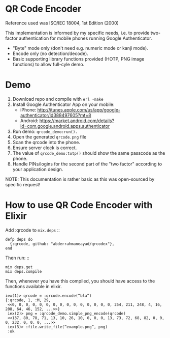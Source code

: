 QR Code Encoder
===============

Reference used was ISO/IEC 18004, 1st Edition (2000)

This implementation is informed by my specific needs, i.e. to provide
two-factor authentication for mobile phones running Google Authenticator.

+ "Byte" mode only (don't need e.g. numeric mode or kanji mode).
+ Encode only (no detection/decode).
+ Basic supporting library functions provided (HOTP, PNG image functions) to allow full-cyle demo.

Demo
====

1. Download repo and compile with `erl -make`
2. Install Google Authenticator App on your mobile:
	+ iPhone:  http://itunes.apple.com/us/app/google-authenticator/id388497605?mt=8
	+ Android: https://market.android.com/details?id=com.google.android.apps.authenticator
3. Run demo: `qrcode_demo:run().`
4. Open the generated `qrcode.png` file
5. Scan the qrcode into the phone.
6. Ensure server clock is correct.
7. The value of `qrcode_demo:totp()` should show the same passcode as the phone.
8. Handle PINs/logins for the second part of the "two factor" according to your application design.

NOTE: This documentation is rather basic as this was open-sourced by specific request!


How to use QR Code Encoder with Elixir
======================================

Add :qrcode to `mix.deps`
::

    defp deps do
      {:qrcode, github: "abderrahmaneayad/qrcodex"},
    end

Then run:
::

    mix deps.get
    mix deps.compile

Then, whenever you have this compiled, you should have access to the functions available in elixir.

    iex(1)> qrcode = :qrcode.encode(“bla”)
    {:qrcode, 1, :M, 29,
     <<0, 0, 0, 0, 0, 0, 0, 0, 0, 0, 0, 0, 0, 0, 0, 254, 211, 248, 4, 16, 208, 64, 46, 152, ...>>}
     iex(2)> png = :qrcode_demo.simple_png_encode(qrcode)
     <<137, 80, 78, 71, 13, 10, 26, 10, 0, 0, 0, 13, 73, 72, 68, 82, 0, 0, 0, 232, 0, 0, 0, ...>>
     iex(3)> :file.write_file(“example.png”, png)
     :ok


